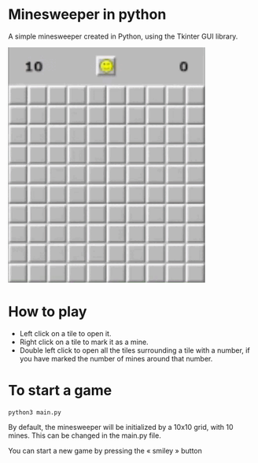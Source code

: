 # Minesweeper in python

A simple minesweeper created in Python, using the Tkinter GUI library.

![](https://github.com/rgaignoux/Minesweeper/blob/master/minesweeper_demo.gif)

# How to play

- Left click on a tile to open it.
- Right click on a tile to mark it as a mine.
- Double left click to open all the tiles surrounding a tile with a number, if you have marked the number of mines around that number.

# To start a game

```
python3 main.py
```

By default, the minesweeper will be initialized by a 10x10 grid, with 10 mines. This can be changed in the main.py file.

You can start a new game by pressing the « smiley » button
